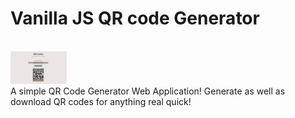 # Vanilla JS QR code Generator
<br>

<img src="./demo-ss.png" width="90px">


<br>
A simple QR Code Generator Web Application! Generate as well as download QR codes for anything real quick!
